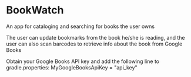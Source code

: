 # BookWatch
An app for cataloging and searching for books the user owns

The user can update bookmarks from the book he/she is reading, and the user can also scan barcodes to retrieve info
about the book from Google Books

Obtain your Google Books API key and add the following line to gradle.properties:
MyGoogleBooksApiKey = "api_key"
